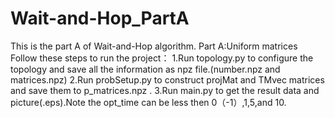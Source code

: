 # Wait-and-Hop_PartA
This is the part A of Wait-and-Hop algorithm.
Part A:Uniform matrices
Follow these steps to run the project：
1.Run topology.py to configure the topology and save all the information as npz file.(number.npz and matrices.npz)
2.Run probSetup.py to construct projMat and TMvec matrices and save them to p_matrices.npz .
3.Run main.py to get the result data and picture(.eps).Note the opt_time can be less then 0（-1）,1,5,and 10.
